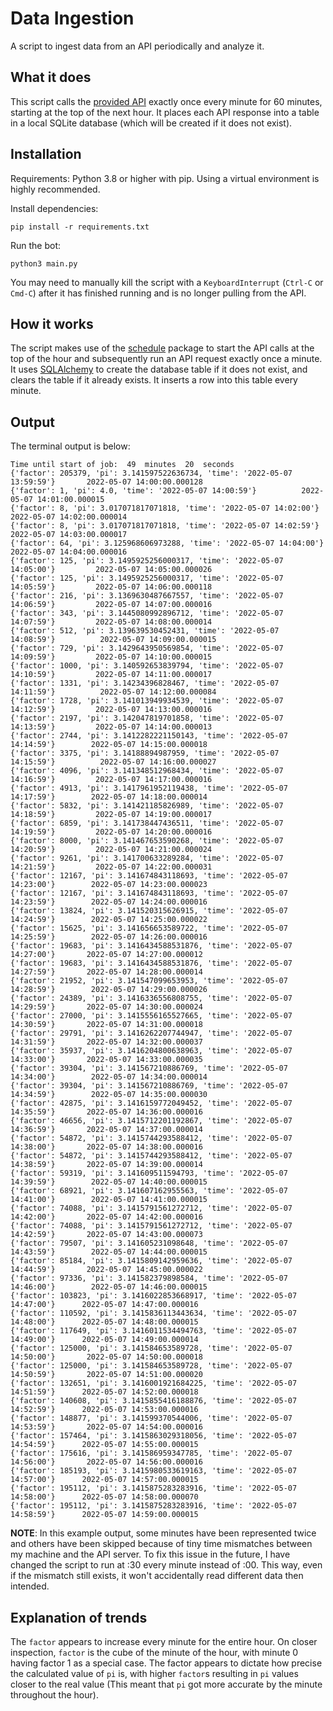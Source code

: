 # Data Ingestion

A script to ingest data from an API periodically and analyze it.

## What it does

This script calls the [provided API](https://4feaquhyai.execute-api.us-east-1.amazonaws.com/api/pi) exactly once every minute for 60 minutes, starting at the top of the next hour. It places each API response into a table in a local SQLite database (which will be created if it does not exist).

## Installation

Requirements: Python 3.8 or higher with pip. Using a virtual environment is highly recommended.

Install dependencies:
```
pip install -r requirements.txt
```
Run the bot:
```
python3 main.py
```

You may need to manually kill the script with a `KeyboardInterrupt` (`Ctrl-C` or `Cmd-C`) after it has finished running and is no longer pulling from the API.

## How it works

The script makes use of the [schedule](https://schedule.readthedocs.io/en/stable/) package to start the API calls at the top of the hour and subsequently run an API request exactly once a minute. It uses [SQLAlchemy](https://www.sqlalchemy.org/) to create the database table if it does not exist, and clears the table if it already exists. It inserts a row into this table every minute.

## Output

The terminal output is below:
```
Time until start of job:  49  minutes  20  seconds
{'factor': 205379, 'pi': 3.141597522636734, 'time': '2022-05-07 13:59:59'}       2022-05-07 14:00:00.000128
{'factor': 1, 'pi': 4.0, 'time': '2022-05-07 14:00:59'}          2022-05-07 14:01:00.000015
{'factor': 8, 'pi': 3.017071817071818, 'time': '2022-05-07 14:02:00'}    2022-05-07 14:02:00.000014
{'factor': 8, 'pi': 3.017071817071818, 'time': '2022-05-07 14:02:59'}    2022-05-07 14:03:00.000017
{'factor': 64, 'pi': 3.125968606973288, 'time': '2022-05-07 14:04:00'}   2022-05-07 14:04:00.000016
{'factor': 125, 'pi': 3.1495925256000317, 'time': '2022-05-07 14:05:00'}         2022-05-07 14:05:00.000026
{'factor': 125, 'pi': 3.1495925256000317, 'time': '2022-05-07 14:05:59'}         2022-05-07 14:06:00.000118
{'factor': 216, 'pi': 3.1369630487667557, 'time': '2022-05-07 14:06:59'}         2022-05-07 14:07:00.000016
{'factor': 343, 'pi': 3.1445080992896712, 'time': '2022-05-07 14:07:59'}         2022-05-07 14:08:00.000014
{'factor': 512, 'pi': 3.139639530452431, 'time': '2022-05-07 14:08:59'}          2022-05-07 14:09:00.000015
{'factor': 729, 'pi': 3.1429643950569854, 'time': '2022-05-07 14:09:59'}         2022-05-07 14:10:00.000015
{'factor': 1000, 'pi': 3.140592653839794, 'time': '2022-05-07 14:10:59'}         2022-05-07 14:11:00.000017
{'factor': 1331, 'pi': 3.14234396828467, 'time': '2022-05-07 14:11:59'}          2022-05-07 14:12:00.000084
{'factor': 1728, 'pi': 3.141013949934539, 'time': '2022-05-07 14:12:59'}         2022-05-07 14:13:00.000016
{'factor': 2197, 'pi': 3.142047819701858, 'time': '2022-05-07 14:13:59'}         2022-05-07 14:14:00.000013
{'factor': 2744, 'pi': 3.1412282221150143, 'time': '2022-05-07 14:14:59'}        2022-05-07 14:15:00.000018
{'factor': 3375, 'pi': 3.14188894987959, 'time': '2022-05-07 14:15:59'}          2022-05-07 14:16:00.000027
{'factor': 4096, 'pi': 3.141348512968434, 'time': '2022-05-07 14:16:59'}         2022-05-07 14:17:00.000016
{'factor': 4913, 'pi': 3.1417961952119438, 'time': '2022-05-07 14:17:59'}        2022-05-07 14:18:00.000014
{'factor': 5832, 'pi': 3.141421185826989, 'time': '2022-05-07 14:18:59'}         2022-05-07 14:19:00.000017
{'factor': 6859, 'pi': 3.141738447436511, 'time': '2022-05-07 14:19:59'}         2022-05-07 14:20:00.000016
{'factor': 8000, 'pi': 3.141467653590268, 'time': '2022-05-07 14:20:59'}         2022-05-07 14:21:00.000024
{'factor': 9261, 'pi': 3.141700633289284, 'time': '2022-05-07 14:21:59'}         2022-05-07 14:22:00.000031
{'factor': 12167, 'pi': 3.141674843118693, 'time': '2022-05-07 14:23:00'}        2022-05-07 14:23:00.000023
{'factor': 12167, 'pi': 3.141674843118693, 'time': '2022-05-07 14:23:59'}        2022-05-07 14:24:00.000016
{'factor': 13824, 'pi': 3.141520315626915, 'time': '2022-05-07 14:24:59'}        2022-05-07 14:25:00.000022
{'factor': 15625, 'pi': 3.141656653589722, 'time': '2022-05-07 14:25:59'}        2022-05-07 14:26:00.000016
{'factor': 19683, 'pi': 3.1416434588531876, 'time': '2022-05-07 14:27:00'}       2022-05-07 14:27:00.000012
{'factor': 19683, 'pi': 3.1416434588531876, 'time': '2022-05-07 14:27:59'}       2022-05-07 14:28:00.000014
{'factor': 21952, 'pi': 3.141547099653953, 'time': '2022-05-07 14:28:59'}        2022-05-07 14:29:00.000026
{'factor': 24389, 'pi': 3.1416336556808755, 'time': '2022-05-07 14:29:59'}       2022-05-07 14:30:00.000024
{'factor': 27000, 'pi': 3.1415556165527665, 'time': '2022-05-07 14:30:59'}       2022-05-07 14:31:00.000018
{'factor': 29791, 'pi': 3.1416262207744947, 'time': '2022-05-07 14:31:59'}       2022-05-07 14:32:00.000037
{'factor': 35937, 'pi': 3.1416204800638963, 'time': '2022-05-07 14:33:00'}       2022-05-07 14:33:00.000035
{'factor': 39304, 'pi': 3.141567210886769, 'time': '2022-05-07 14:34:00'}        2022-05-07 14:34:00.000014
{'factor': 39304, 'pi': 3.141567210886769, 'time': '2022-05-07 14:34:59'}        2022-05-07 14:35:00.000030
{'factor': 42875, 'pi': 3.1416159772049452, 'time': '2022-05-07 14:35:59'}       2022-05-07 14:36:00.000016
{'factor': 46656, 'pi': 3.1415712201192867, 'time': '2022-05-07 14:36:59'}       2022-05-07 14:37:00.000014
{'factor': 54872, 'pi': 3.1415744293588412, 'time': '2022-05-07 14:38:00'}       2022-05-07 14:38:00.000016
{'factor': 54872, 'pi': 3.1415744293588412, 'time': '2022-05-07 14:38:59'}       2022-05-07 14:39:00.000014
{'factor': 59319, 'pi': 3.141609511594793, 'time': '2022-05-07 14:39:59'}        2022-05-07 14:40:00.000015
{'factor': 68921, 'pi': 3.141607162955563, 'time': '2022-05-07 14:41:00'}        2022-05-07 14:41:00.000015
{'factor': 74088, 'pi': 3.1415791561272712, 'time': '2022-05-07 14:42:00'}       2022-05-07 14:42:00.000016
{'factor': 74088, 'pi': 3.1415791561272712, 'time': '2022-05-07 14:42:59'}       2022-05-07 14:43:00.000073
{'factor': 79507, 'pi': 3.141605231098648, 'time': '2022-05-07 14:43:59'}        2022-05-07 14:44:00.000015
{'factor': 85184, 'pi': 3.1415809142959636, 'time': '2022-05-07 14:44:59'}       2022-05-07 14:45:00.000022
{'factor': 97336, 'pi': 3.141582379898584, 'time': '2022-05-07 14:46:00'}        2022-05-07 14:46:00.000015
{'factor': 103823, 'pi': 3.1416022853668917, 'time': '2022-05-07 14:47:00'}      2022-05-07 14:47:00.000016
{'factor': 110592, 'pi': 3.1415836113443634, 'time': '2022-05-07 14:48:00'}      2022-05-07 14:48:00.000015
{'factor': 117649, 'pi': 3.1416011534494763, 'time': '2022-05-07 14:49:00'}      2022-05-07 14:49:00.000014
{'factor': 125000, 'pi': 3.141584653589728, 'time': '2022-05-07 14:50:00'}       2022-05-07 14:50:00.000018
{'factor': 125000, 'pi': 3.141584653589728, 'time': '2022-05-07 14:50:59'}       2022-05-07 14:51:00.000020
{'factor': 132651, 'pi': 3.1416001921684225, 'time': '2022-05-07 14:51:59'}      2022-05-07 14:52:00.000018
{'factor': 140608, 'pi': 3.1415855416188876, 'time': '2022-05-07 14:52:59'}      2022-05-07 14:53:00.000016
{'factor': 148877, 'pi': 3.141599370544006, 'time': '2022-05-07 14:53:59'}       2022-05-07 14:54:00.000016
{'factor': 157464, 'pi': 3.1415863029318056, 'time': '2022-05-07 14:54:59'}      2022-05-07 14:55:00.000015
{'factor': 175616, 'pi': 3.141586959347785, 'time': '2022-05-07 14:56:00'}       2022-05-07 14:56:00.000016
{'factor': 185193, 'pi': 3.1415980533619163, 'time': '2022-05-07 14:57:00'}      2022-05-07 14:57:00.000015
{'factor': 195112, 'pi': 3.1415875283283916, 'time': '2022-05-07 14:58:00'}      2022-05-07 14:58:00.000070
{'factor': 195112, 'pi': 3.1415875283283916, 'time': '2022-05-07 14:58:59'}      2022-05-07 14:59:00.000015
```

**NOTE**: In this example output, some minutes have been represented twice and others have been skipped because of tiny time mismatches between my machine and the API server. To fix this issue in the future, I have changed the script to run at :30 every minute instead of :00. This way, even if the mismatch still exists, it won't accidentally read different data then intended.

## Explanation of trends

The `factor` appears to increase every minute for the entire hour. On closer inspection, `factor` is the cube of the minute of the hour, with minute 0 having factor 1 as a special case. The factor appears to dictate how precise the calculated value of `pi` is, with higher `factor`s resulting in `pi` values closer to the real value (This meant that `pi` got more accurate by the minute throughout the hour). 